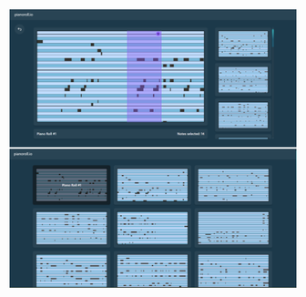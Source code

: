 <img src="./public/PianoRoll1.png" alt="Piano Roll 1 by Markiian Berehovskyi">
<img src="./public/PianoRoll2.png" alt="Piano Roll 2 by Markiian Berehovskyi">
